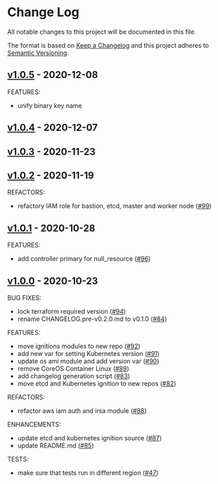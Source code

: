 # Change Log

All notable changes to this project will be documented in this file.

The format is based on [Keep a Changelog](http://keepachangelog.com/) and this
project adheres to [Semantic Versioning](http://semver.org/).


<a name="v1.0.5"></a>
## [v1.0.5] - 2020-12-08
FEATURES:
- unify binary key name


<a name="v1.0.4"></a>
## [v1.0.4] - 2020-12-07



<a name="v1.0.3"></a>
## [v1.0.3] - 2020-11-23



<a name="v1.0.2"></a>
## [v1.0.2] - 2020-11-19
REFACTORS:
- refactory IAM role for bastion, etcd, master and worker node ([#99](https://github.com/getamis/vishwakarma/issues/99))


<a name="v1.0.1"></a>
## [v1.0.1] - 2020-10-28
FEATURES:
- add controller primary for null_resource ([#96](https://github.com/getamis/vishwakarma/issues/96))


<a name="v1.0.0"></a>
## [v1.0.0] - 2020-10-23
BUG FIXES:
- lock terraform required version ([#94](https://github.com/getamis/vishwakarma/issues/94))
- rename CHANGELOG.pre-v0.2.0.md to v0.1.0 ([#84](https://github.com/getamis/vishwakarma/issues/84))

FEATURES:
- move ignitions modules to new repo ([#92](https://github.com/getamis/vishwakarma/issues/92))
- add new var for setting Kubernetes version ([#91](https://github.com/getamis/vishwakarma/issues/91))
- update os ami module and add version var ([#90](https://github.com/getamis/vishwakarma/issues/90))
- remove CoreOS Container Linux ([#89](https://github.com/getamis/vishwakarma/issues/89))
- add changelog generation script ([#83](https://github.com/getamis/vishwakarma/issues/83))
- move etcd and Kubernetes ignition to new repos ([#82](https://github.com/getamis/vishwakarma/issues/82))

REFACTORS:
- refactor aws iam auth and irsa module ([#88](https://github.com/getamis/vishwakarma/issues/88))

ENHANCEMENTS:
- update etcd and kubernetes ignition source ([#87](https://github.com/getamis/vishwakarma/issues/87))
- update README.md ([#85](https://github.com/getamis/vishwakarma/issues/85))

TESTS:
- make sure that tests run in different region ([#47](https://github.com/getamis/vishwakarma/issues/47))


[Unreleased]: https://github.com/getamis/vishwakarma/compare/v1.0.5...HEAD
[v1.0.5]: https://github.com/getamis/vishwakarma/compare/v1.0.4...v1.0.5
[v1.0.4]: https://github.com/getamis/vishwakarma/compare/v1.0.3...v1.0.4
[v1.0.3]: https://github.com/getamis/vishwakarma/compare/v1.0.2...v1.0.3
[v1.0.2]: https://github.com/getamis/vishwakarma/compare/v1.0.1...v1.0.2
[v1.0.1]: https://github.com/getamis/vishwakarma/compare/v1.0.0...v1.0.1
[v1.0.0]: https://github.com/getamis/vishwakarma/compare/v0.0.16...v1.0.0
